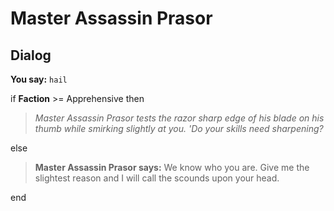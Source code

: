 # Master Assassin Prasor


## Dialog

**You say:** `hail`



if **Faction** >= Apprehensive then



>*Master Assassin Prasor tests the razor sharp edge of his blade on his thumb while smirking slightly at you.  'Do your skills need sharpening?*


else



>**Master Assassin Prasor says:** We know who you are.  Give me the slightest reason and I will call the scounds upon your head.

end